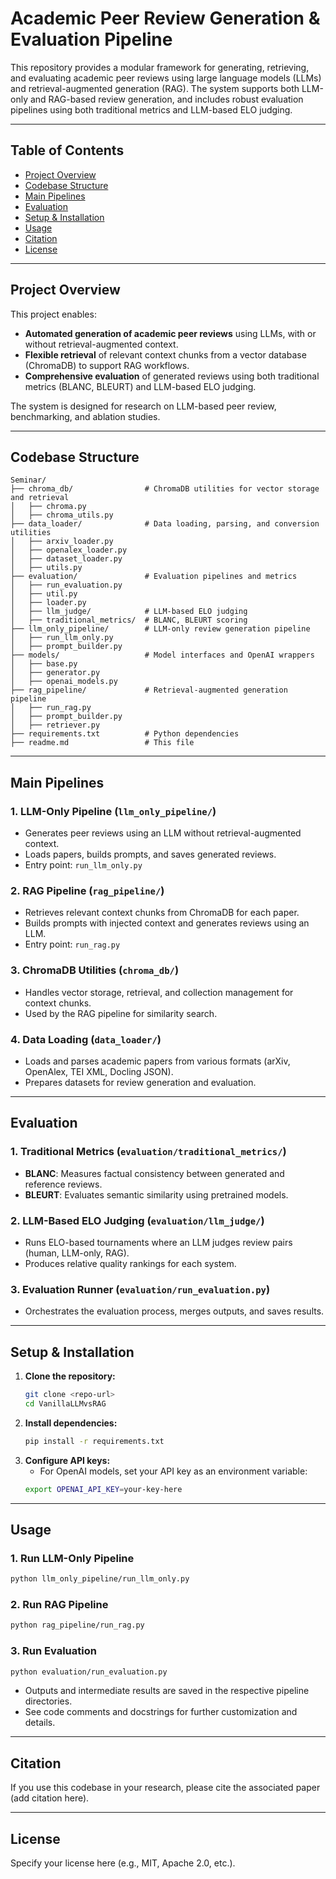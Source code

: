 # Academic Peer Review Generation & Evaluation Pipeline

This repository provides a modular framework for generating, retrieving, and evaluating academic peer reviews using large language models (LLMs) and retrieval-augmented generation (RAG). The system supports both LLM-only and RAG-based review generation, and includes robust evaluation pipelines using both traditional metrics and LLM-based ELO judging.

---

## Table of Contents
- [Project Overview](#project-overview)
- [Codebase Structure](#codebase-structure)
- [Main Pipelines](#main-pipelines)
- [Evaluation](#evaluation)
- [Setup & Installation](#setup--installation)
- [Usage](#usage)
- [Citation](#citation)
- [License](#license)

---

## Project Overview

This project enables:
- **Automated generation of academic peer reviews** using LLMs, with or without retrieval-augmented context.
- **Flexible retrieval** of relevant context chunks from a vector database (ChromaDB) to support RAG workflows.
- **Comprehensive evaluation** of generated reviews using both traditional metrics (BLANC, BLEURT) and LLM-based ELO judging.

The system is designed for research on LLM-based peer review, benchmarking, and ablation studies.

---

## Codebase Structure

```
Seminar/
├── chroma_db/                # ChromaDB utilities for vector storage and retrieval
│   ├── chroma.py
│   ├── chroma_utils.py
├── data_loader/              # Data loading, parsing, and conversion utilities
│   ├── arxiv_loader.py
│   ├── openalex_loader.py
│   ├── dataset_loader.py
│   ├── utils.py
├── evaluation/               # Evaluation pipelines and metrics
│   ├── run_evaluation.py
│   ├── util.py
│   ├── loader.py
│   ├── llm_judge/            # LLM-based ELO judging
│   ├── traditional_metrics/  # BLANC, BLEURT scoring
├── llm_only_pipeline/        # LLM-only review generation pipeline
│   ├── run_llm_only.py
│   ├── prompt_builder.py
├── models/                   # Model interfaces and OpenAI wrappers
│   ├── base.py
│   ├── generator.py
│   ├── openai_models.py
├── rag_pipeline/             # Retrieval-augmented generation pipeline
│   ├── run_rag.py
│   ├── prompt_builder.py
│   ├── retriever.py
├── requirements.txt          # Python dependencies
├── readme.md                 # This file
```

---

## Main Pipelines

### 1. **LLM-Only Pipeline** (`llm_only_pipeline/`)
- Generates peer reviews using an LLM without retrieval-augmented context.
- Loads papers, builds prompts, and saves generated reviews.
- Entry point: `run_llm_only.py`

### 2. **RAG Pipeline** (`rag_pipeline/`)
- Retrieves relevant context chunks from ChromaDB for each paper.
- Builds prompts with injected context and generates reviews using an LLM.
- Entry point: `run_rag.py`

### 3. **ChromaDB Utilities** (`chroma_db/`)
- Handles vector storage, retrieval, and collection management for context chunks.
- Used by the RAG pipeline for similarity search.

### 4. **Data Loading** (`data_loader/`)
- Loads and parses academic papers from various formats (arXiv, OpenAlex, TEI XML, Docling JSON).
- Prepares datasets for review generation and evaluation.

---

## Evaluation

### 1. **Traditional Metrics** (`evaluation/traditional_metrics/`)
- **BLANC**: Measures factual consistency between generated and reference reviews.
- **BLEURT**: Evaluates semantic similarity using pretrained models.

### 2. **LLM-Based ELO Judging** (`evaluation/llm_judge/`)
- Runs ELO-based tournaments where an LLM judges review pairs (human, LLM-only, RAG).
- Produces relative quality rankings for each system.

### 3. **Evaluation Runner** (`evaluation/run_evaluation.py`)
- Orchestrates the evaluation process, merges outputs, and saves results.

---

## Setup & Installation

1. **Clone the repository:**
   ```bash
   git clone <repo-url>
   cd VanillaLLMvsRAG
   ```
2. **Install dependencies:**
   ```bash
   pip install -r requirements.txt
   ```
3. **Configure API keys:**
   - For OpenAI models, set your API key as an environment variable:
   ```bash
   export OPENAI_API_KEY=your-key-here
   ```

---

## Usage

### 1. **Run LLM-Only Pipeline**
   ```bash
   python llm_only_pipeline/run_llm_only.py
   ```

### 2. **Run RAG Pipeline**
   ```bash
   python rag_pipeline/run_rag.py
   ```

### 3. **Run Evaluation**
   ```bash
   python evaluation/run_evaluation.py
   ```

- Outputs and intermediate results are saved in the respective pipeline directories.
- See code comments and docstrings for further customization and details.

---

## Citation
If you use this codebase in your research, please cite the associated paper (add citation here).

---

## License
Specify your license here (e.g., MIT, Apache 2.0, etc.).
